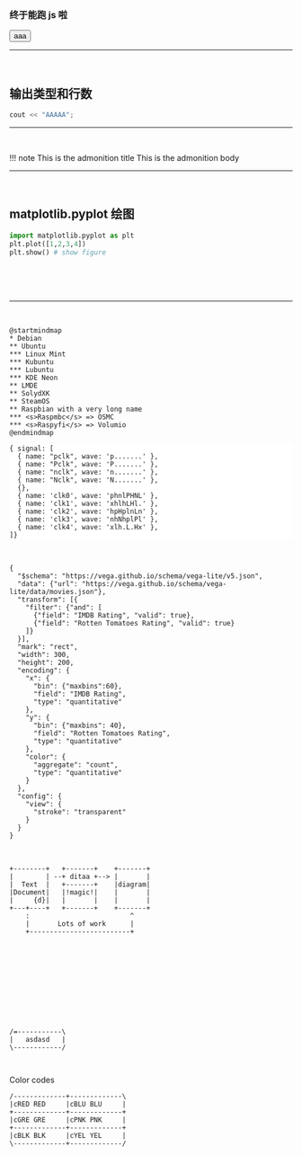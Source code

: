 





<br>
<br>
<br>
<br>
<br>
<br>



### 终于能跑 js 啦



<script>
    function test() {
        var e = document.getElementById("btn");
        if (e.innerHTML == 'aaa')
          e.innerHTML = 'bbb';
        else
          e.innerHTML = 'aaa';
    }
</script>

<button id="btn" onclick="test()">aaa</button>

---

<br>

## 输出类型和行数


```cpp {cmd=run output=markdown class="line-numbers"}
cout << "AAAAA";
```

---

<br>


!!! note This is the admonition title
    This is the admonition body

---

<br>

## matplotlib.pyplot 绘图

```python {cmd=true matplotlib=true}
import matplotlib.pyplot as plt
plt.plot([1,2,3,4])
plt.show() # show figure
```


<br>
<br>
<br>

---

<br>


```puml
@startmindmap
* Debian
** Ubuntu
*** Linux Mint
*** Kubuntu
*** Lubuntu
*** KDE Neon
** LMDE
** SolydXK
** SteamOS
** Raspbian with a very long name
*** <s>Raspmbc</s> => OSMC
*** <s>Raspyfi</s> => Volumio
@endmindmap
```


<div style=background-color:white>

```wavedrom
{ signal: [
  { name: "pclk", wave: 'p.......' },
  { name: "Pclk", wave: 'P.......' },
  { name: "nclk", wave: 'n.......' },
  { name: "Nclk", wave: 'N.......' },
  {},
  { name: 'clk0', wave: 'phnlPHNL' },
  { name: 'clk1', wave: 'xhlhLHl.' },
  { name: 'clk2', wave: 'hpHplnLn' },
  { name: 'clk3', wave: 'nhNhplPl' },
  { name: 'clk4', wave: 'xlh.L.Hx' },
]}
```

</div>

<br>

```vega-lite
{
  "$schema": "https://vega.github.io/schema/vega-lite/v5.json",
  "data": {"url": "https://vega.github.io/schema/vega-lite/data/movies.json"},
  "transform": [{
    "filter": {"and": [
      {"field": "IMDB Rating", "valid": true},
      {"field": "Rotten Tomatoes Rating", "valid": true}
    ]}
  }],
  "mark": "rect",
  "width": 300,
  "height": 200,
  "encoding": {
    "x": {
      "bin": {"maxbins":60},
      "field": "IMDB Rating",
      "type": "quantitative"
    },
    "y": {
      "bin": {"maxbins": 40},
      "field": "Rotten Tomatoes Rating",
      "type": "quantitative"
    },
    "color": {
      "aggregate": "count",
      "type": "quantitative"
    }
  },
  "config": {
    "view": {
      "stroke": "transparent"
    }
  }
}
```

<br>

  ```ditaa {cmd args=["-E"]}
  +--------+   +-------+    +-------+
  |        | --+ ditaa +--> |       |
  |  Text  |   +-------+    |diagram|
  |Document|   |!magic!|    |       |
  |     {d}|   |       |    |       |
  +---+----+   +-------+    +-------+
      :                         ^
      |       Lots of work      |
      +-------------------------+
  ```



<br>
<br>
<br>
<br>
<br>
<br>
<br>
<br>


```ditaa {cmd}
/=-----------\
|   asdasd   |
\------------/



```


Color codes

```ditaa {cmd}
/-------------+-------------\
|cRED RED     |cBLU BLU     |
+-------------+-------------+
|cGRE GRE     |cPNK PNK     |
+-------------+-------------+
|cBLK BLK     |cYEL YEL     |
\-------------+-------------/
```
